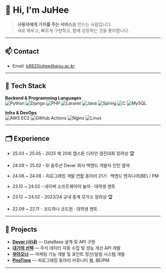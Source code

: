 # 👋 Hi, I'm JuHee

> **사용자에게 가치를 주는 서비스**를 만드는 사람입니다.  
> 새로 배우고, 빠르게 구현하고, 함께 성장하는 것을 좋아합니다.

---

## 📫 Contact
- Email: b6820juhee@ajou.ac.kr

---

## 🧰 Tech Stack

**Backend & Programming Languages**  
![Python](https://img.shields.io/badge/Python-3776AB?logo=python&logoColor=white)
![Django](https://img.shields.io/badge/Django-092E20?logo=django&logoColor=white)
![PHP](https://img.shields.io/badge/PHP-777BB4?logo=php&logoColor=white)
![Laravel](https://img.shields.io/badge/Laravel-FF2D20?logo=laravel&logoColor=white)
![Java](https://img.shields.io/badge/Java-007396?logo=java&logoColor=white)
![Spring](https://img.shields.io/badge/Spring-6DB33F?logo=spring&logoColor=white)
![C](https://img.shields.io/badge/C-A8B9CC?logo=c&logoColor=white)
![MySQL](https://img.shields.io/badge/MySQL-4479A1?logo=mysql&logoColor=white)

**Infra & DevOps**  
![AWS EC2](https://img.shields.io/badge/AWS_EC2-FF9900?logo=amazon-aws&logoColor=white)
![GitHub Actions](https://img.shields.io/badge/GitHub_Actions-2088FF?logo=github-actions&logoColor=white)
![Nginx](https://img.shields.io/badge/Nginx-009639?logo=nginx&logoColor=white)
![Linux](https://img.shields.io/badge/Linux-FCC624?logo=linux&logoColor=black)

---

## 🗂️ Experience

* 25.03 ~ 25.05 - 2025 제 20회 캡스톤 디자인 경진대회 장려상 🏆

* 24.09 ~ 25.02 - SI 솔루션 Dever 회사 백엔드 개발자 인턴 참여

* 24.06 ~ 24.08 - 피로그래밍 개발 연합 동아리 21기 · 백엔드 엔지니어(BE) / PM

* 23.12 ~ 24.02 - 네이버 소프트웨어야 놀자 · 대학생 멘토

* 23.12 ~ 24.02 - 2023/24 교내 동계 모각소 장려상 🏆

* 22.09 ~ 22.11 - 코드하나 코드원 · 대학생 멘토

---

## 🔭 Projects

- [**Dever (사내)**](https://www.devercorp.com/) — DataBase 설계 및 API 구현
- [**대가의 선택**](https://www.masterpick.co.kr/home) — 주식 데이터 자동 수집 및 성능 개선 API 개발
- [**위아오너**](https://weareowner.co.kr/) — 마케팅 기능 개발 및 포인트 정산/알림 시스템 개발
- [**PiroTime**](https://www.pirotime.com/) — 피로그래밍 동아리 커뮤니티 웹, BE/PM

---
